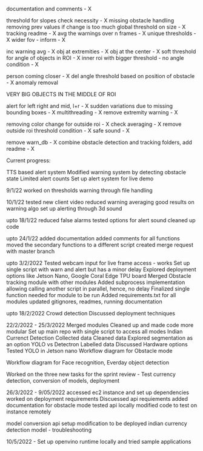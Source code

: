  documentation and comments - X
 
 threshold for slopes check necessity - X
 missing obstacle handling
 removing prev values if change is too much
 global threshold on size - X
 tracking readme - X
 avg the warnings over n frames - X
 unique thresholds - X
 wider fov - inform - X

 inc warning avg - X
 obj at extremities - X
 obj at the center - X
 soft threshold for angle of objects in ROI - X
 inner roi with bigger threshold - no angle condition - X

 person coming closer - X
 del angle threshold based on position of obstacle - X
 anomaly removal

 VERY BIG OBJECTS IN THE MIDDLE OF ROI

 alert for left right and mid, l+r - X
 sudden variations due to missing bounding boxes - X
 multithreading - X
 remove extremity warning - X

 removing color change for outside roi - X
 check averaging - X
 remove outside roi threshold condition - X
 safe sound - X


 remove warn_db - X
 combine obstacle detection and tracking folders, add readme - X

 Current progress:

TTS based alert system
Modified warning system by detecting obstacle state
Limited alert counts
Set up alert system for live demo

9/1/22
 worked on thresholds
 warning through file handling

10/1/22
 tested new client video
 reduced warning averaging
 good results on warning algo
 set up alerting through 3d sound

upto 18/1/22
 reduced false alarms
 tested options for alert sound
 cleaned up code

upto 24/1/22
 added documentation
 added comments for all functions
 moved the secondary functions to a different script
 created merge request with master branch

upto 3/2/2022
 Tested webcam input for live frame access - works
 Set up single script with warn and alert but has a minor delay
 Explored deployment options like Jetson Nano, Google Coral Edge TPU board
 Merged Obstacle tracking module with other modules
 Added subprocess implementation allowing calling another script in parallel, hence, no delay
 Finalized single function needed for module to be run
 Added requirements.txt for all modules
 updated gitignores, readmes, running documentation

upto 18/2/2022
 Crowd detection
 Discussed deployment techniques

22/2/2022 - 25/3/2022
 Merged modules
 Cleaned up and made code more modular
 Set up main repo with single script to access all modes
 Indian Currenct Detection
 Collected data
 Cleaned data
 Explored segmentation as an option
 YOLO vs Detectron
 Labelled data
 Discussed Hardware options
 Tested YOLO in Jetson nano
 Workflow diagram for Obstacle mode
 
 Workflow diagram for Face recognition, Everday object detection

 Worked on the three new tasks for the sprint review - Test currency detection, conversion of models, deployment

 26/3/2022 - 9/05/2022
 accessed ec2 instance and set up dependencies
 worked on deployment requirements
 Discuessed api requiements
 added documentation for obstacle mode
 tested api locally
 modified code to test on instance remotely

 model conversion 
 api setup
 modification to be deployed
 indian currency detection model - troubleshooting

 10/5/2022 - 
 Set up openvino runtime locally and tried sample applications
